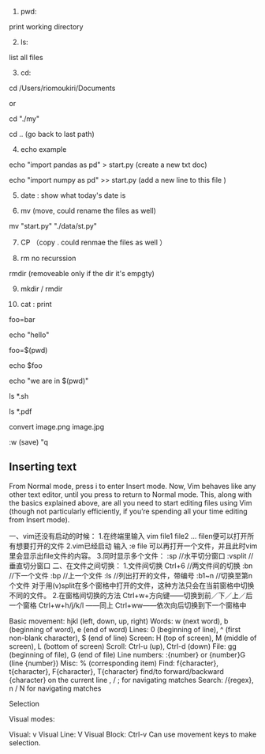 1. pwd: 

print working directory

2. ls: 

list all files 

3. cd: 

cd /Users/riomoukiri/Documents 

or 

cd "./my" 

cd .. (go back to last path)

4.  echo example

 echo "import pandas as pd" > start.py (create a new txt doc)

echo  "import numpy as pd" >> start.py (add a new line to this file )

5. date : show what today's date is 

6. mv (move, could rename the files as well)

mv "start.py" "./data/st.py"

7. CP （copy . could renmae the files as well ）

8. rm no recurssion 

rmdir (removeable only if the dir it's empgty)

9. mkdir / rmdir 

10. cat : print 

foo=bar

echo "hello"

foo=$(pwd)

echo $foo

echo "we are in $(pwd)"

ls *.sh

ls *.pdf


convert image.png image.jpg

:w (save)
"q

## Inserting text

From Normal mode, press i to enter Insert mode. Now, Vim behaves like any other text editor, until you press <ESC> to return to Normal mode. This, along with the basics explained above, are all you need to start editing files using Vim (though not particularly efficiently, if you’re spending all your time editing from Insert mode).

一、vim还没有启动的时候：
1.在终端里输入 
vim file1 file2 ... filen便可以打开所有想要打开的文件
2.vim已经启动
输入
:e file
可以再打开一个文件，并且此时vim里会显示出file文件的内容。
3.同时显示多个文件：
:sp         //水平切分窗口
:vsplit     //垂直切分窗口
二、在文件之间切换：
1.文件间切换
Ctrl+6  //两文件间的切换
:bn      //下一个文件
:bp      //上一个文件
:ls       //列出打开的文件，带编号
:b1~n  //切换至第n个文件
对于用(v)split在多个窗格中打开的文件，这种方法只会在当前窗格中切换不同的文件。
2.在窗格间切换的方法
Ctrl+w+方向键——切换到前／下／上／后一个窗格
Ctrl+w+h/j/k/l ——同上
Ctrl+ww——依次向后切换到下一个窗格中



Basic movement: hjkl (left, down, up, right)
Words: w (next word), b (beginning of word), e (end of word)
Lines: 0 (beginning of line), ^ (first non-blank character), $ (end of line)
Screen: H (top of screen), M (middle of screen), L (bottom of screen)
Scroll: Ctrl-u (up), Ctrl-d (down)
File: gg (beginning of file), G (end of file)
Line numbers: :{number}<CR> or {number}G (line {number})
Misc: % (corresponding item)
Find: f{character}, t{character}, F{character}, T{character}
find/to forward/backward {character} on the current line
, / ; for navigating matches
Search: /{regex}, n / N for navigating matches


Selection

Visual modes:

Visual: v
Visual Line: V
Visual Block: Ctrl-v
Can use movement keys to make selection.

